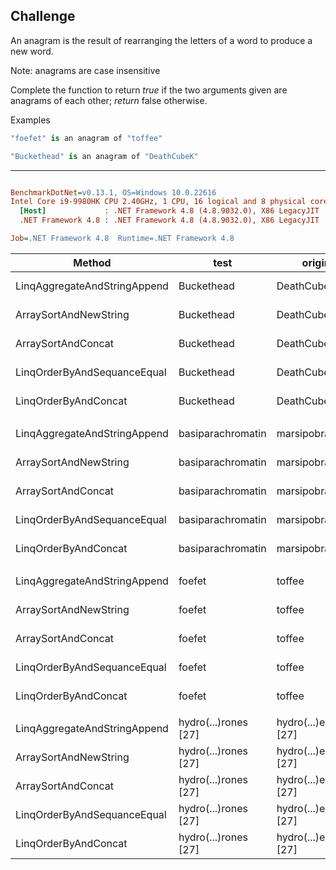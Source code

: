 ## Challenge

An anagram is the result of rearranging the letters of a word to produce a new word.

Note: anagrams are case insensitive

Complete the function to return *true* if the two arguments given are anagrams of each other; *return* false otherwise.

Examples


```c#
"foefet" is an anagram of "toffee"

"Buckethead" is an anagram of "DeathCubeK"
```

---

``` ini

BenchmarkDotNet=v0.13.1, OS=Windows 10.0.22616
Intel Core i9-9980HK CPU 2.40GHz, 1 CPU, 16 logical and 8 physical cores
  [Host]             : .NET Framework 4.8 (4.8.9032.0), X86 LegacyJIT
  .NET Framework 4.8 : .NET Framework 4.8 (4.8.9032.0), X86 LegacyJIT

Job=.NET Framework 4.8  Runtime=.NET Framework 4.8  

```
|                       Method |                 test |             original |       Mean |    Error |    StdDev |     Median | Ratio | RatioSD |  Gen 0 | Allocated |
|----------------------------- |--------------------- |--------------------- |-----------:|---------:|----------:|-----------:|------:|--------:|-------:|----------:|
| LinqAggregateAndStringAppend |           Buckethead |           DeathCubeK |   279.0 ns |  4.98 ns |   4.42 ns |   280.4 ns |  0.34 |    0.01 | 0.0248 |     132 B |
|        ArraySortAndNewString |           Buckethead |           DeathCubeK |   396.7 ns |  5.27 ns |   4.93 ns |   395.4 ns |  0.48 |    0.01 | 0.0396 |     208 B |
|           ArraySortAndConcat |           Buckethead |           DeathCubeK |   831.4 ns | 12.63 ns |  11.19 ns |   833.2 ns |  1.00 |    0.00 | 0.1535 |     809 B |
|  LinqOrderByAndSequanceEqual |           Buckethead |           DeathCubeK | 1,197.0 ns | 22.19 ns |  21.79 ns | 1,193.4 ns |  1.44 |    0.03 | 0.1221 |     649 B |
|         LinqOrderByAndConcat |           Buckethead |           DeathCubeK | 1,593.3 ns | 31.66 ns |  35.19 ns | 1,581.5 ns |  1.93 |    0.04 | 0.2441 |   1,282 B |
|                              |                      |                      |            |          |           |            |       |         |        |           |
| LinqAggregateAndStringAppend |    basiparachromatin |    marsipobranchiata |   380.2 ns |  7.56 ns |  11.08 ns |   377.3 ns |  0.31 |    0.01 | 0.0358 |     188 B |
|        ArraySortAndNewString |    basiparachromatin |    marsipobranchiata |   531.8 ns | 10.46 ns |  12.05 ns |   533.5 ns |  0.44 |    0.02 | 0.0544 |     288 B |
|           ArraySortAndConcat |    basiparachromatin |    marsipobranchiata | 1,214.2 ns | 23.83 ns |  29.26 ns | 1,223.7 ns |  1.00 |    0.00 | 0.2441 |   1,282 B |
|  LinqOrderByAndSequanceEqual |    basiparachromatin |    marsipobranchiata | 1,891.8 ns | 37.79 ns |  54.19 ns | 1,873.1 ns |  1.56 |    0.05 | 0.1717 |     913 B |
|         LinqOrderByAndConcat |    basiparachromatin |    marsipobranchiata | 2,497.0 ns | 49.74 ns |  68.08 ns | 2,505.4 ns |  2.05 |    0.07 | 0.3738 |   1,963 B |
|                              |                      |                      |            |          |           |            |       |         |        |           |
| LinqAggregateAndStringAppend |               foefet |               toffee |   206.0 ns |  4.11 ns |   5.34 ns |   204.3 ns |  0.33 |    0.01 | 0.0191 |     100 B |
|        ArraySortAndNewString |               foefet |               toffee |   304.7 ns |  5.98 ns |   6.89 ns |   302.9 ns |  0.49 |    0.01 | 0.0305 |     160 B |
|           ArraySortAndConcat |               foefet |               toffee |   624.6 ns | 12.51 ns |  14.40 ns |   622.6 ns |  1.00 |    0.00 | 0.1020 |     537 B |
|  LinqOrderByAndSequanceEqual |               foefet |               toffee |   762.2 ns | 15.15 ns |  22.68 ns |   779.1 ns |  1.22 |    0.05 | 0.0944 |     497 B |
|         LinqOrderByAndConcat |               foefet |               toffee | 1,041.3 ns | 20.44 ns |  28.66 ns | 1,053.7 ns |  1.67 |    0.07 | 0.1678 |     889 B |
|                              |                      |                      |            |          |           |            |       |         |        |           |
| LinqAggregateAndStringAppend | hydro(...)rones [27] | hydro(...)erone [27] |   534.9 ns | 10.49 ns |  13.64 ns |   543.4 ns |  0.31 |    0.01 | 0.0505 |     268 B |
|        ArraySortAndNewString | hydro(...)rones [27] | hydro(...)erone [27] |   742.0 ns | 14.14 ns |  13.23 ns |   739.8 ns |  0.43 |    0.01 | 0.0772 |     409 B |
|           ArraySortAndConcat | hydro(...)rones [27] | hydro(...)erone [27] | 1,719.0 ns | 33.69 ns |  40.10 ns | 1,720.5 ns |  1.00 |    0.00 | 0.3738 |   1,963 B |
|  LinqOrderByAndSequanceEqual | hydro(...)rones [27] | hydro(...)erone [27] | 3,293.5 ns | 65.35 ns | 105.52 ns | 3,318.1 ns |  1.91 |    0.08 | 0.2022 |   1,074 B |
|         LinqOrderByAndConcat | hydro(...)rones [27] | hydro(...)erone [27] | 4,227.0 ns | 83.79 ns | 144.54 ns | 4,246.3 ns |  2.46 |    0.11 | 0.5188 |   2,724 B |
